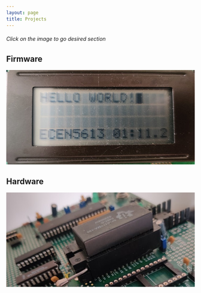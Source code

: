 ```yaml
---
layout: page
title: Projects
---
```


###### <em>Click on the image to go desired section</em>


## Firmware

[<img src="/public/img/display-hello-world.jpg">](/firmware)


## Hardware
[<img src="/public/img/8051-board.jpg">](/hardware)





